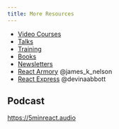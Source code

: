 ```yaml
---
title: More Resources
---
```

- [Video Courses](/videos-courses/)
- [Talks](/talks/)
- [Training](/training/)
- [Books](/books/)
- [Newsletters](/newsletters/)
- [React Armory](https://reactarmory.com) @james_k_nelson
- [React Express](http://www.react.express) @devinaabbott


## Podcast
https://5minreact.audio



